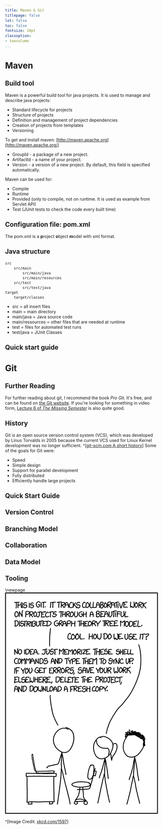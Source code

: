 ```yaml
---
title: Maven & Git
titlepage: false
lot: false
toc: false
fontsize: 10pt
classoption:
- twocolumn
...
```


# Maven
## Build tool
Maven is a powerful build tool for java projects.
It is used to manage and describe java projects:

 - Standard lifecycle for projects
 - Structure of projects
 - Definition and management of project dependencies
 - Creation of projects from templates
 - Versioning

To get and install maven:
[http://maven.apache.org](http://maven.apache.org/)

 - GroupId  - a package of a new project.
 - ArtifactId  - a name of your project.
 - Version  - a version of a new project. By default, this field is specified automatically.

Maven can be used for:
 - Compile
 - Runtime
 - Provided (only to compile, not on runtime. It is used as example from Servlet API)
 - Test (JUnit tests to check the code every built time)

## Configuration file: pom.xml
The pom.xml is a **p**roject **o**bject **m**odel with xml format.

## Java structure
```
src
    src/main
        src/main/java
        src/main/resources
    src/test
        src/test/java
target
    target/classes        
```

 - src = all insert files
 - main =  main directory
 - main/java = Java source code
 - main/ressources = other files that are needed at runtime
 - test = files for automated test runs
 - test/java = JUnit Classes

## Quick start guide



# Git
## Further Reading
For further reading about git,
I recommend the book _Pro Git_.
It's free, and can be found on [the Git website](https://git-scm.com/book/en/v2).
If you're looking for something in video form,
[Lecture 6 of _The Missing Semester_](https://missing.csail.mit.edu/2020/version-control/)
is also quite good.

## History
Git is an open source version control system (VCS),
which was developed by Linus Torvalds in 2005
because the current VCS used for Linux Kernel development
was no longer sufficient.
^[[git-scm.com A short history](https://git-scm.com/book/en/v2/Getting-Started-A-Short-History-of-Git)]
Some of the goals for Git were:

* Speed
* Simple design
* Support for parallel development
* Fully distributed
* Efficiently handle large projects

## Quick Start Guide

## Version Control

## Branching Model

## Collaboration

## Data Model

## Tooling

\newpage
![](img/xkcd_1597.png)

^[Image Credit: [xkcd.com/1597](https://xkcd.com/1597/)]
